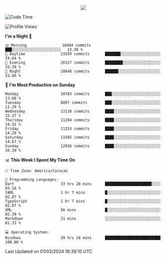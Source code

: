 <p align="center">
  <a href="http://www.github.com/thevacs">
    <img src="https://github-readme-streak-stats.herokuapp.com/?user=thevacs&stroke=ffffff&background=1c1917&ring=0891b2&fire=0891b2&currStreakNum=ffffff&currStreakLabel=0891b2&sideNums=ffffff&sideLabels=ffffff&dates=ffffff&hide_border=true" />
  </a>
</p>

<!--START_SECTION:waka-->
![Code Time](http://img.shields.io/badge/Code%20Time-2%2C086%20hrs%2019%20mins-blue)

![Profile Views](http://img.shields.io/badge/Profile%20Views-0-blue)

**I'm a Night 🦉** 

```text
🌞 Morning                10484 commits       ███░░░░░░░░░░░░░░░░░░░░░░   13.30 % 
🌆 Daytime                23359 commits       ███████░░░░░░░░░░░░░░░░░░   29.64 % 
🌃 Evening                26317 commits       ████████░░░░░░░░░░░░░░░░░   33.39 % 
🌙 Night                  18648 commits       ██████░░░░░░░░░░░░░░░░░░░   23.66 % 
```
📅 **I'm Most Productive on Sunday** 

```text
Monday                   10783 commits       ███░░░░░░░░░░░░░░░░░░░░░░   13.68 % 
Tuesday                  8897 commits        ███░░░░░░░░░░░░░░░░░░░░░░   11.29 % 
Wednesday                12110 commits       ████░░░░░░░░░░░░░░░░░░░░░   15.37 % 
Thursday                 11284 commits       ████░░░░░░░░░░░░░░░░░░░░░   14.32 % 
Friday                   11253 commits       ████░░░░░░░░░░░░░░░░░░░░░   14.28 % 
Saturday                 11565 commits       ████░░░░░░░░░░░░░░░░░░░░░   14.67 % 
Sunday                   12916 commits       ████░░░░░░░░░░░░░░░░░░░░░   16.39 % 
```


📊 **This Week I Spent My Time On** 

```text
🕑︎ Time Zone: America/Caracas

💬 Programming Languages: 
Dart                     33 hrs 28 mins      █████████████████████░░░░   85.16 % 
YAML                     1 hr 7 mins         █░░░░░░░░░░░░░░░░░░░░░░░░   02.87 % 
TypeScript               1 hr 7 mins         █░░░░░░░░░░░░░░░░░░░░░░░░   02.87 % 
XML                      56 mins             █░░░░░░░░░░░░░░░░░░░░░░░░   02.39 % 
Markdown                 31 mins             ░░░░░░░░░░░░░░░░░░░░░░░░░   01.33 % 

💻 Operating System: 
Windows                  39 hrs 18 mins      █████████████████████████   100.00 % 
```


 Last Updated on 01/03/2024 18:39:10 UTC
<!--END_SECTION:waka-->
